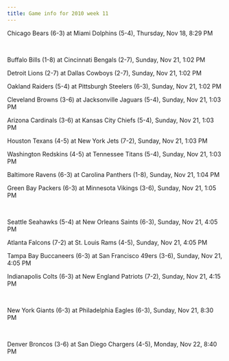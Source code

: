 ```yaml
---
title: Game info for 2010 week 11
---
```

Chicago Bears (6-3) at Miami Dolphins (5-4), Thursday, Nov 18, 8:29 PM


<br/>

Buffalo Bills (1-8) at Cincinnati Bengals (2-7), Sunday, Nov 21, 1:02 PM

Detroit Lions (2-7) at Dallas Cowboys (2-7), Sunday, Nov 21, 1:02 PM

Oakland Raiders (5-4) at Pittsburgh Steelers (6-3), Sunday, Nov 21, 1:02 PM

Cleveland Browns (3-6) at Jacksonville Jaguars (5-4), Sunday, Nov 21, 1:03 PM

Arizona Cardinals (3-6) at Kansas City Chiefs (5-4), Sunday, Nov 21, 1:03 PM

Houston Texans (4-5) at New York Jets (7-2), Sunday, Nov 21, 1:03 PM

Washington Redskins (4-5) at Tennessee Titans (5-4), Sunday, Nov 21, 1:03 PM

Baltimore Ravens (6-3) at Carolina Panthers (1-8), Sunday, Nov 21, 1:04 PM

Green Bay Packers (6-3) at Minnesota Vikings (3-6), Sunday, Nov 21, 1:05 PM


<br/>

Seattle Seahawks (5-4) at New Orleans Saints (6-3), Sunday, Nov 21, 4:05 PM

Atlanta Falcons (7-2) at St. Louis Rams (4-5), Sunday, Nov 21, 4:05 PM

Tampa Bay Buccaneers (6-3) at San Francisco 49ers (3-6), Sunday, Nov 21, 4:05 PM

Indianapolis Colts (6-3) at New England Patriots (7-2), Sunday, Nov 21, 4:15 PM


<br/>

New York Giants (6-3) at Philadelphia Eagles (6-3), Sunday, Nov 21, 8:30 PM


<br/>

Denver Broncos (3-6) at San Diego Chargers (4-5), Monday, Nov 22, 8:40 PM

